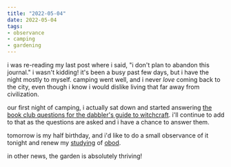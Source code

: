 ```yaml
---
title: "2022-05-04"
date: 2022-05-04
tags:
- observance
- camping
- gardening
---
```


i was re-reading my last post where i said, "i don't plan to abandon this journal." i wasn't kidding! it's been a busy past few days, but i have the night mostly to myself. camping went well, and i never _love_ coming back to the city, even though i know i would dislike living that far away from civilization.

our first night of camping, i actually sat down and started answering [the book club questions for the dabbler's guide to witchcraft](book%20club/the%20dabbler's%20guide%20to%20witchcraft.md). i'll continue to add to that as the questions are asked and i have a chance to answer them.

tomorrow is my half birthday, and i'd like to do a small observance of it tonight and renew my [studying](study.md) of [obod](obod.md).

in other news, the garden is absolutely thriving!